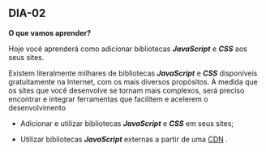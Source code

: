 ## DIA-02

**O que vamos aprender?**

Hoje você aprenderá como adicionar bibliotecas  **_JavaScript_** e  **_CSS_** aos seus sites.

Existem literalmente milhares de bibliotecas  **_JavaScript_** e  **_CSS_** disponíveis gratuitamente na Internet, com os mais diversos propósitos. À medida que os sites que você desenvolve se tornam mais complexos, será preciso encontrar e integrar ferramentas que facilitem e acelerem o desenvolvimento

-   Adicionar e utilizar bibliotecas  **_JavaScript_** e  **_CSS_** em seus sites;
    
-   Utilizar bibliotecas  **_JavaScript_** externas a partir de uma  [CDN](https://www.gocache.com.br/cdn/) .
   
